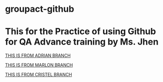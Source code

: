 # groupact-github

# This for the Practice of using Github for QA Advance training by Ms. Jhen

[THIS IS FROM ADRIAN BRANCH](https://github.com/lstvadrian/groupact-github/blob/main/README%20-%20Adrian.md)

[THIS IS FROM MARLON BRANCH](https://github.com/lstvadrian/groupact-github/blob/marlon-git/README%20-%20Marlon.md)

[THIS IS FROM CRISTEL BRANCH](https://github.com/lstvadrian/groupact-github/blob/marlon-git/README%20-%20Cristel.md)
